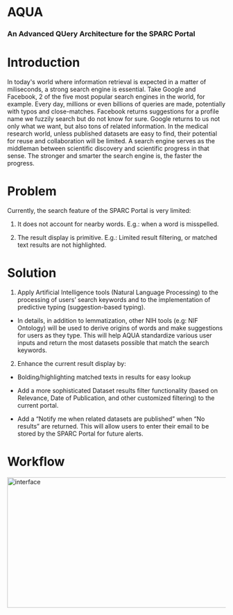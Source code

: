 # AQUA
### An Advanced QUery Architecture for the SPARC Portal

# Introduction

In today's world where information retrieval is expected in a matter of miliseconds, a strong search engine is essential. Take Google and Facebook, 2 of the five most popular search engines in the world, for example. Every day, millions or even billions of queries are made, potentially with typos and close-matches. Facebook returns suggestions for a profile name we fuzzily search but do not know for sure. Google returns to us not only what we want, but also tons of related information. In the medical research world, unless published datasets are easy to find, their potential for reuse and collaboration will be limited. A search engine serves as the middleman between scientific discovery and scientific progress in that sense. The stronger and smarter the search engine is, the faster the progress.

# Problem

Currently, the search feature of the SPARC Portal is very limited: 

1) It does not account for nearby words. E.g.: when a word is misspelled.

2) The result display is primitive. E.g.: Limited result filtering, or matched text results are not highlighted.

# Solution

1) Apply Artificial Intelligence tools (Natural Language Processing) to the processing of users’ search keywords and to the implementation of predictive typing (suggestion-based typing). 

- In details, in addition to lemmatization, other NIH tools (e.g: NIF Ontology) will be used to derive origins of words and make suggestions for users as they type. This will help AQUA standardize various user inputs and return the most datasets possible that match the search keywords.

2) Enhance the current result display by:

- Bolding/highlighting matched texts in results for easy lookup

- Add a more sophisticated Dataset results filter functionality (based on Relevance, Date of Publication, and other customized filtering) to the current portal.

- Add a “Notify me when related datasets are published” when “No results” are returned. This will allow users to enter their email to be stored by the SPARC Portal for future alerts. 

# Workflow 


<p align="left">
  <img src="https://github.com/SPARC-FAIR-Codeathon/aqua/raw/main/src/assets/images/workflow.JPG" alt="interface" width="600" height="300"> 
  <br/> 
  </img>
</p>


